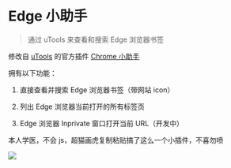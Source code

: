# Edge 小助手

> 通过 uTools 来查看和搜索 Edge 浏览器书签

修改自 [uTools](https://www.u.tools/) 的官方插件 [Chrome 小助手](https://github.com/in3102/utools-chrome_helper)

拥有以下功能：

1. 直接查看并搜索 Edge 浏览器书签（带网站 icon）

2. 列出 Edge 浏览器当前打开的所有标签页

3. Edge 浏览器 Inprivate 窗口打开当前 URL（开发中）

本人学医，不会 js，超猫画虎复制粘贴搞了这么一个小插件，不喜勿喷

![](https://cdn.jsdelivr.net/gh/L1cardo/Edge-Helper-uTools@master/demo.gif)